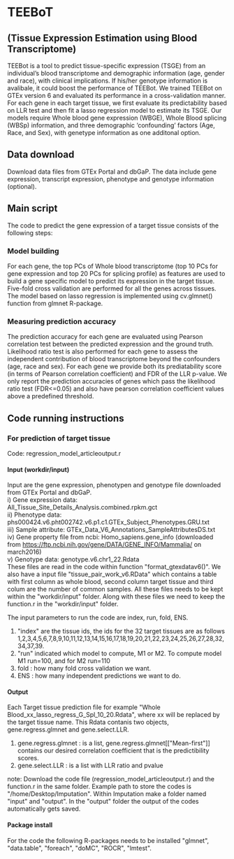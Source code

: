 # TEEBoT 
## (Tissue Expression Estimation using Blood Transcriptome)

TEEBot is a tool to predict tissue-specific expression (TSGE) from an individual’s blood transcriptome and demographic 
information (age, gender and race), with clinical implications. If his/her genotype information is avalibale, it could boost the performance of TEEBot. 
We trained TEEBot on GTEx version 6 and evaluated its performance in a cross-validation manner. For each gene in each target tissue, we first evaluate its predictability based on LLR test and then fit a lasso regression model to estimate its TSGE. Our models require Whole blood gene expression (WBGE), Whole Blood splicing (WBSp) information, and three demographic ‘confounding’ factors (Age, Race, and Sex), with genetype information as one additonal option. 

## Data download
Download data files from GTEx Portal and dbGaP. The data include gene expression, transcript expression, phenotype and genotype information (optional).

## Main script
The code to predict the gene expression of a target tissue consists of the following steps:

### Model building 
For each gene, the top PCs of Whole blood transcriptome (top 10 PCs for gene expression and top 20 PCs for splicing profile) as features are used to build a gene specific model to predict its expression in the target tissue. Five-fold cross validation are performed for all the genes across tissues. The model based on lasso regression is implemented using cv.glmnet() function from glmnet R-package.

### Measuring prediction accuracy 
The prediction accuracy for each gene are evaluated using Pearson correlation test between the predicted expression and the ground truth. Likelihood ratio test 
is also performed for each gene to assess the independent contribution of blood transcriptome beyond the 
confounders (age, race and sex). For each gene we provide both its prediatability score (in terms of Pearson correlation coefficient)
and FDR of the LLR p-value. We only report the prediction accuracies of genes which pass the likelihood ratio 
test (FDR<=0.05) and also have pearson correlation coefficient values above a predefined threshold. 


## Code running instructions
### For prediction of target tissue
Code: regression_model_articleoutput.r 

#### Input (workdir/input)
Input are the gene expression, phenotypen and genotype file downloaded from GTEx Portal and dbGaP. \
i) Gene expression data: All_Tissue_Site_Details_Analysis.combined.rpkm.gct \
ii) Phenotype data: phs000424.v6.pht002742.v6.p1.c1.GTEx_Subject_Phenotypes.GRU.txt \
iii) Sample attribute: GTEx_Data_V6_Annotations_SampleAttributesDS.txt \
iv) Gene property file from ncbi: Homo_sapiens.gene_info (downloaded from https://ftp.ncbi.nih.gov/gene/DATA/GENE_INFO/Mammalia/  on march2016) \
v) Genotype data: genotype.v6.chr1_22.Rdata \
These files are read in the code within function "format_gtexdatav6()".
 We also have a input file "tissue_pair_work_v6.RData" which contains a table with first column 
 as whole blood, second column target tissue and third colum are the number of common samples. 
All these files needs to be kept within the "workdir/input" folder. Along with these files we need to keep the function.r in the "workdir/input" folder.

The input parameters to run the code are index, run, fold, ENS. 
1) "index" are the tissue ids, the ids for the 32 target tissues are as follows 1,2,3,4,5,6,7,8,9,10,11,12,13,14,15,16,17,18,19,20,21,22,23,24,25,26,27,28,32,34,37,39. 
2) "run" indicated which model to compute, M1 or M2. To compute model M1 run=100, and for M2 run=110
3) fold : how many fold cross validation we want.
4) ENS : how many independent predictions we want to do.

#### Output
Each Target tissue prediction file for example "Whole Blood_xx_lasso_regress_G_Spl_10_20.Rdata", 
        where xx will be replaced by the target tissue name. 
This Rdata contanis two objects, gene.regress.glmnet and gene.select.LLR.
1) gene.regress.glmnet : is a list, gene.regress.glmnet[["Mean-first"]] contains our desired correlation coefficient 
that is the predictibility scores.
2) gene.select.LLR : is a list with LLR ratio and pvalue

note: Download the code file (regression_model_articleoutput.r) and the function.r in the same folder. Example path to store the
codes is "/home/Desktop/Imputation". Within Imputation make a folder named "input" and "output". In the "output" folder the output of the codes automatically gets saved.

#### Package install
For the code the following R-packages needs to be installed 
"glmnet", "data.table", "foreach", "doMC", "ROCR", "lmtest".
